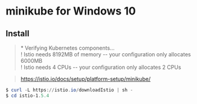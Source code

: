 # minikube for Windows 10

## Install

> \* Verifying Kubernetes components...\
! Istio needs 8192MB of memory -- your configuration only allocates 6000MB\
! Istio needs 4 CPUs -- your configuration only allocates 2 CPUs

> https://istio.io/docs/setup/platform-setup/minikube/

```powershell
$ curl -L https://istio.io/downloadIstio | sh -
$ cd istio-1.5.4
```